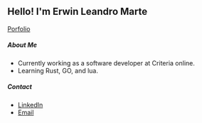 ## Hello! I'm Erwin Leandro Marte

[Porfolio](https://erwin-marte.netlify.app/)

##### About Me
-  Currently working as a software developer at Criteria online.
-  Learning Rust, GO, and lua.
  
##### Contact
- [LinkedIn](https://www.linkedin.com/in/erwinmarte/)
- [Email](mailto:erwin.mdq@gmail.com)

